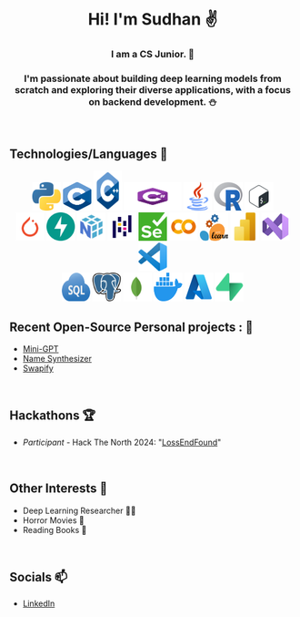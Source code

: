 <div align='center'>

# Hi! I'm Sudhan ✌️

### I am a CS Junior.  📓

### I'm passionate about building deep learning models from scratch and exploring their diverse applications, with a focus on backend development. ⛄

</div>

</br>

## Technologies/Languages 📑

<div align="center">

<img src="./icons/python.png" alt="python" width="50rem" height="50rem" />
<img src="./icons/c.png" alt="c" width="50rem" height="50rem" />
<img src="./icons/cpp.png" alt="C++" width="50rem" height="70rem" />
<img src="./icons/Csharp_Logo.png" alt="C#" width="100rem" height="50rem" />
<img src="./icons/java.png" alt="java" width="50rem" height="50rem" />
<img src="./icons/R_logo.svg" alt="R" width="50rem" height="50rem" />
<img src="./icons/bash.svg" alt="bash" width="50rem" height="50rem" />

<br>

<img src="./icons/pytorch.png" alt="pytorch" width="50rem" height="50rem" />
<img src="./icons/fastapi-1.svg" alt="FastAPI" width="50rem" height="50rem" />
<img src="./icons/numpy.png" alt="numpy" width="50rem" height="50rem" />
<img src="./icons/pandas.png" alt="pandas" width="50rem" height="50rem" />
<img src="./icons/Selenium_Logo.png" alt="Selenium" width="50rem" height="50rem" />
<img src="./icons/GoogleColab.png" alt="GoogleColab" width="50rem" height="50rem" />
<img src="./icons/sklearn.png" alt="sklearn" width="50rem" height="50rem" />
<img src="./icons/power-bi-icon.png" alt="PowerBI" width="50rem" height="50rem" />
<img src="./icons/Visual_Studio_Icon_2022.svg" alt="VisualStudio" width="50rem" height="50rem" />
<img src="./icons/VSCode.png" alt="VSCode" width="50rem" height="50rem" />

<br>

<img src="./icons/sql.png" alt="sql" width="50rem" height="50rem" />
<img src="./icons/Postgresql_elephant.svg" alt="Postgresql" width="50rem" height="50rem" />
<img src="./icons/mongodb-icon-1.svg" alt="MongoDB" width="50rem" height="50rem" />
<img src="./icons/docker.png" alt="docker" width="50rem" height="50rem" />
<img src="./icons/azure.png" alt="azure" width="50rem" height="50rem" />
<img src="./icons/supabase.png" alt="supabase" width="50rem" height="50rem" />

</div>


## Recent Open-Source Personal projects : 🚀

- [Mini-GPT](https://github.com/Sudhan-Dahake/Mini-GPT)
- [Name Synthesizer](https://github.com/Sudhan-Dahake/WaveNet-NameSynth)
- [Swapify](https://github.com/Sudhan-Dahake/Swapify)

</br>

## Hackathons 🏆

- _Participant_ - Hack The North 2024: "[LossEndFound](https://github.com/Sudhan-Dahake/LossEndFound)"

</br>

## Other Interests 🌠

- Deep Learning Researcher 👨‍💻
- Horror Movies 👹
- Reading Books 📔

</br>

## Socials 📫

- [LinkedIn](https://www.linkedin.com/in/sudhandahake/)